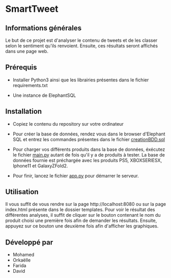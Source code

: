 # SmartTweet

## Informations générales 
Le but de ce projet est d'analyser le contenu de tweets et de les classer selon le sentiment qu'ils renvoient. Ensuite, ces résultats seront affichés dans une page web.

## Prérequis
- Installer Python3 ainsi que les librairies présentes dans le fichier requirements.txt

- Une instance de ElephantSQL

## Installation
- Copiez le contenu du repository sur votre ordinateur

- Pour créer la base de données, rendez vous dans le browser d'Elephant SQL et entrez les commandes présentes  dans le fichier [creationBDD.sql](https://github.com/Groupe01/SmartTweet/blob/master/database_install/creationBDD.sql)

- Pour charger vos différents produits dans la base de données, éxécutez le fichier [main.py](https://github.com/Groupe01/SmartTweet/blob/master/main.py) autant de fois qu'il y a de produits à tester. La base de données fournie est préchargée avec les produits PS5, XBOXSERIESX, Iphone11 et GalaxyZFold2.

- Pour finir, lancez le fichier [app.py](https://github.com/Groupe01/SmartTweet/blob/master/app.py) pour démarrer le serveur.

## Utilisation
Il vous suffit de vous rendre sur la page http://localhost:8080 ou sur la page index.html présente dans le dossier templates.
Pour voir le résultat des différentes analyses, il suffit de cliquer sur le bouton contenant le nom du produit choisi une première fois afin de demander les résultats. Ensuite, appuyez sur ce bouton une deuxième fois afin d'afficher les graphiques.

## Développé par
- Mohamed
- Orkaëlle 
- Farida
- David
